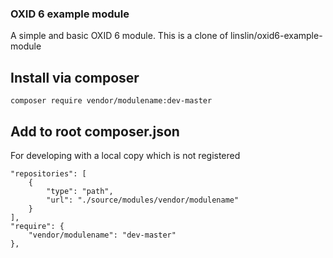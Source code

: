 ### OXID 6 example module
A simple and basic OXID 6 module.
This is a clone of linslin/oxid6-example-module

## Install via composer

`composer require vendor/modulename:dev-master`

## Add to root composer.json
For developing with a local copy which is not registered

    "repositories": [
        {
            "type": "path",
            "url": "./source/modules/vendor/modulename"
        }
    ],
    "require": {
        "vendor/modulename": "dev-master"
    },
